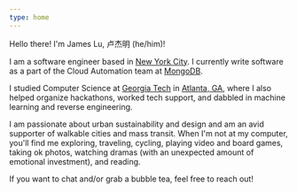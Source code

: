 ```yaml
---
type: home
---
```


Hello there! I'm James Lu, 卢杰明 (he/him)!

I am a software engineer based in [New York City](https://www.google.com/maps/place/New+York,+NY/@40.6997557,-74.086227,11.5z/data=!4m5!3m4!1s0x89c24fa5d33f083b:0xc80b8f06e177fe62!8m2!3d40.7127848!4d-74.0059662).
I currently write software as a part of the Cloud Automation team at [MongoDB](https://www.mongodb.com/).

I studied Computer Science at [Georgia Tech](https://www.gatech.edu) in [Atlanta, GA](https://goo.gl/maps/9cDs11jx2ED2), where I also helped organize hackathons, worked tech support, and dabbled in machine learning and reverse engineering.

I am passionate about urban sustainability and design and am an avid supporter of walkable cities and mass transit.
When I'm not at my computer, you'll find me exploring, traveling, cycling, playing video and board games, taking ok photos, watching dramas (with an unexpected amount of emotional investment), and reading.

If you want to chat and/or grab a bubble tea, feel free to reach out!

